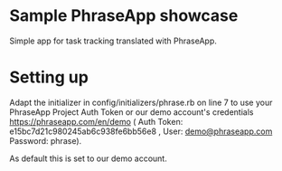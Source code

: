 # Sample PhraseApp showcase

Simple app for task tracking translated with PhraseApp.

# Setting up

Adapt the initializer in config/initializers/phrase.rb on line 7 to use your PhraseApp Project Auth Token or our demo account's credentials https://phraseapp.com/en/demo ( Auth Token: e15bc7d21c980245ab6c938fe6bb56e8 , User: demo@phraseapp.com Password: phrase).

As default this is set to our demo account.



